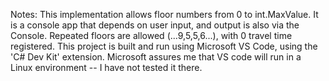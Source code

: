 Notes:
  This implementation allows floor numbers from 0 to int.MaxValue.
  It is a console app that depends on user input, and output is also via the Console.
  Repeated floors are allowed (...9,5,5,6...), with 0 travel time registered.
  This project is built and run using Microsoft VS Code, using the 'C# Dev Kit' extension.
  Microsoft assures me that VS code will run in a Linux environment -- I have not tested it there.
